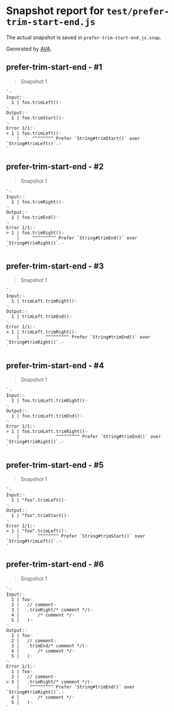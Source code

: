 # Snapshot report for `test/prefer-trim-start-end.js`

The actual snapshot is saved in `prefer-trim-start-end.js.snap`.

Generated by [AVA](https://avajs.dev).

## prefer-trim-start-end - #1

> Snapshot 1

    `␊
    Input:␊
      1 | foo.trimLeft()␊
    ␊
    Output:␊
      1 | foo.trimStart()␊
    ␊
    Error 1/1:␊
    > 1 | foo.trimLeft()␊
        |     ^^^^^^^^ Prefer `String#trimStart()` over `String#trimLeft()`.␊
    `

## prefer-trim-start-end - #2

> Snapshot 1

    `␊
    Input:␊
      1 | foo.trimRight()␊
    ␊
    Output:␊
      1 | foo.trimEnd()␊
    ␊
    Error 1/1:␊
    > 1 | foo.trimRight()␊
        |     ^^^^^^^^^ Prefer `String#trimEnd()` over `String#trimRight()`.␊
    `

## prefer-trim-start-end - #3

> Snapshot 1

    `␊
    Input:␊
      1 | trimLeft.trimRight()␊
    ␊
    Output:␊
      1 | trimLeft.trimEnd()␊
    ␊
    Error 1/1:␊
    > 1 | trimLeft.trimRight()␊
        |          ^^^^^^^^^ Prefer `String#trimEnd()` over `String#trimRight()`.␊
    `

## prefer-trim-start-end - #4

> Snapshot 1

    `␊
    Input:␊
      1 | foo.trimLeft.trimRight()␊
    ␊
    Output:␊
      1 | foo.trimLeft.trimEnd()␊
    ␊
    Error 1/1:␊
    > 1 | foo.trimLeft.trimRight()␊
        |              ^^^^^^^^^ Prefer `String#trimEnd()` over `String#trimRight()`.␊
    `

## prefer-trim-start-end - #5

> Snapshot 1

    `␊
    Input:␊
      1 | "foo".trimLeft()␊
    ␊
    Output:␊
      1 | "foo".trimStart()␊
    ␊
    Error 1/1:␊
    > 1 | "foo".trimLeft()␊
        |       ^^^^^^^^ Prefer `String#trimStart()` over `String#trimLeft()`.␊
    `

## prefer-trim-start-end - #6

> Snapshot 1

    `␊
    Input:␊
      1 | foo␊
      2 | 	// comment␊
      3 | 	.trimRight/* comment */(␊
      4 | 		/* comment */␊
      5 | 	)␊
    ␊
    Output:␊
      1 | foo␊
      2 | 	// comment␊
      3 | 	.trimEnd/* comment */(␊
      4 | 		/* comment */␊
      5 | 	)␊
    ␊
    Error 1/1:␊
      1 | foo␊
      2 | 	// comment␊
    > 3 | 	.trimRight/* comment */(␊
        | 	 ^^^^^^^^^ Prefer `String#trimEnd()` over `String#trimRight()`.␊
      4 | 		/* comment */␊
      5 | 	)␊
    `
